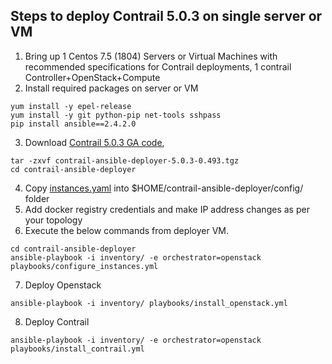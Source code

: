 ## Steps to deploy Contrail 5.0.3 on single server or VM

1. Bring up 1 Centos 7.5 (1804) Servers or Virtual Machines with recommended specifications 
   for Contrail deployments, 1 contrail Controller+OpenStack+Compute 
2. Install required packages on server or VM
```
yum install -y epel-release
yum install -y git python-pip net-tools sshpass
pip install ansible==2.4.2.0
```
3. Download  [Contrail 5.0.3 GA code](https://www.juniper.net/support/downloads/?p=contrail#sw),
```
tar -zxvf contrail-ansible-deployer-5.0.3-0.493.tgz
cd contrail-ansible-deployer
```
4. Copy [instances.yaml](https://github.com/urao/contrail5_deployments/blob/master/5_0_3_deployments/openstack_queens/instances.yaml) 
   into $HOME/contrail-ansible-deployer/config/ folder
5. Add docker registry credentials and make IP address changes as per your topology
6. Execute the below commands from deployer VM.
```
cd contrail-ansible-deployer
ansible-playbook -i inventory/ -e orchestrator=openstack playbooks/configure_instances.yml
```
7. Deploy Openstack 
```
ansible-playbook -i inventory/ playbooks/install_openstack.yml
```
8. Deploy Contrail 
```
ansible-playbook -i inventory/ -e orchestrator=openstack playbooks/install_contrail.yml
```
